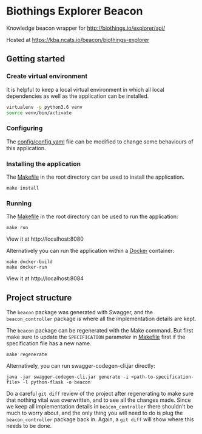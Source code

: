 # Biothings Explorer Beacon

Knowledge beacon wrapper for http://biothings.io/explorer/api/

Hosted at https://kba.ncats.io/beacon/biothings-explorer

## Getting started

### Create virtual environment

It is helpful to keep a local virtual environment in which all local dependencies as well as the application can be installed.

```sh
virtualenv -p python3.6 venv
source venv/bin/activate
```

### Configuring

The [config/config.yaml](config/config.yaml) file can be modified to change some behaviours of this application.

### Installing the application

The [Makefile](Makefile) in the root directory can be used to install the application.

```shell
make install
```

### Running

The [Makefile](Makefile) in the root directory can be used to run the application:

```shell
make run
```

View it at http://localhost:8080

Alternatively you can run the application within a [Docker](https://docs.docker.com/engine/installation/) container:

```shell
make docker-build
make docker-run
```

View it at http://localhost:8084

## Project structure


The `beacon` package was generated with Swagger, and the `beacon_controller` package is where all the implementation details are kept.

The `beacon` package can be regenerated with the Make command. But first make sure to update the `SPECIFICATION` parameter in [Makefile](Makefile) first if the specification file has a new name.

```
make regenerate
```

Alternatively, you can run swagger-codegen-cli.jar directly:

```
java -jar swagger-codegen-cli.jar generate -i <path-to-specification-file> -l python-flask -o beacon
```

Do a careful `git diff` review of the project after regenerating to make sure that nothing vital was overwritten, and to see all the changes made. Since we keep all implementation details in `beacon_controller` there shouldn't be much to worry about, and the only thing you will need to do is plug the `beacon_controller` package back in. Again, a `git diff` will show where this needs to be done.
